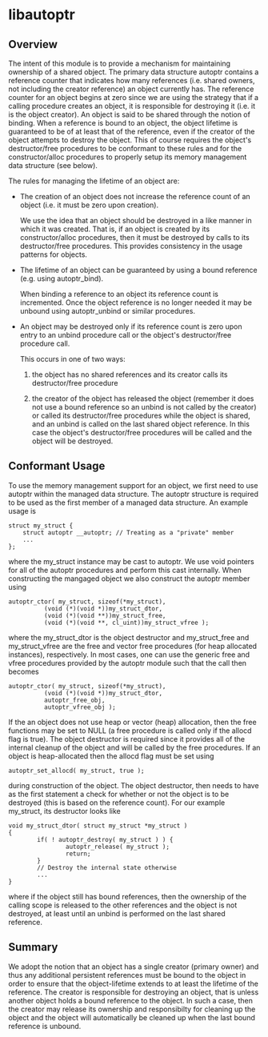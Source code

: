 # libautoptr

## Overview

The intent of this module is to provide a mechanism for maintaining ownership of
a shared object. The primary data structure autoptr contains a reference counter
that indicates how many references (i.e. shared owners, not including the
creator reference) an object currently has. The reference counter for an object
begins at zero since we are using the strategy that if a calling procedure
creates an object, it is responsible for destroying it (i.e. it is the object
creator). An object is said to be shared through the notion of binding. When a
reference is bound to an object, the object lifetime is guaranteed to be of at
least that of the reference, even if the creator of the object attempts to
destroy the object. This of course requires the object's destructor/free
procedures to be conformant to these rules and for the constructor/alloc
procedures to properly setup its memory management data structure (see below).

The rules for managing the lifetime of an object are:

- The creation of an object does not increase the reference count of an object
  (i.e. it must be zero upon creation).

   We use the idea that an object should be destroyed in a like manner in which
   it was created. That is, if an object is created by its constructor/alloc
   procedures, then it must be destroyed by calls to its destructor/free
   procedures. This provides consistency in the usage patterns for objects.

- The lifetime of an object can be guaranteed by using a bound reference
  (e.g. using autoptr_bind).

   When binding a reference to an object its reference count is
   incremented. Once the object reference is no longer needed it may be unbound
   using autoptr_unbind or similar procedures.

- An object may be destroyed only if its reference count is zero upon entry to
     an unbind procedure call or the object's destructor/free procedure call.

   This occurs in one of two ways:

   1. the object has no shared references and its creator calls its
      destructor/free procedure

   2. the creator of the object has released the object (remember it does not
      use a bound reference so an unbind is not called by the creator) or called
      its destructor/free procedures while the object is shared, and an unbind
      is called on the last shared object reference. In this case the object's
      destructor/free procedures will be called and the object will be
      destroyed.


## Conformant Usage

To use the memory management support for an object, we first need to use autoptr
within the managed data structure. The autoptr structure is required to be used
as the first member of a managed data structure. An example usage is
 
    struct my_struct {
        struct autoptr __autoptr; // Treating as a "private" member
        ...
    };
 
where the my_struct instance may be cast to autoptr. We use void pointers for
all of the autoptr procedures and perform this cast internally. When
constructing the mangaged object we also construct the autoptr member using
 
    autoptr_ctor( my_struct, sizeof(*my_struct),
 		      (void (*)(void *))my_struct_dtor,
 		      (void (*)(void **))my_struct_free,
 		      (void (*)(void **, cl_uint))my_struct_vfree );
 
where the my_struct_dtor is the object destructor and my_struct_free and
my_struct_vfree are the free and vector free procedures (for heap allocated
instances), respectively. In most cases, one can use the generic free and vfree
procedures provided by the autoptr module such that the call then becomes
 
    autoptr_ctor( my_struct, sizeof(*my_struct),
 		      (void (*)(void *))my_struct_dtor,
 		      autoptr_free_obj,
 		      autoptr_vfree_obj );
 
If the an object does not use heap or vector (heap) allocation, then the free
functions may be set to NULL (a free procedure is called only if the allocd flag
is true). The object destructor is required since it provides all of the
internal cleanup of the object and will be called by the free procedures. If an
object is heap-allocated then the allocd flag must be set using
 
    autoptr_set_allocd( my_struct, true );
 
during construction of the object. The object destructor, then needs to have as
the first statement a check for whether or not the object is to be destroyed
(this is based on the reference count). For our example my_struct, its
destructor looks like
 
    void my_struct_dtor( struct my_struct *my_struct )
    {
            if( ! autoptr_destroy( my_struct ) ) {
                    autoptr_release( my_struct );
                    return;
            }
            // Destroy the internal state otherwise
            ...
    }
 
where if the object still has bound references, then the ownership of the
calling scope is released to the other references and the object is not
destroyed, at least until an unbind is performed on the last shared reference.

## Summary

We adopt the notion that an object has a single creator (primary owner) and thus
any additional persistent references must be bound to the object in order to
ensure that the object-lifetime extends to at least the lifetime of the
reference. The creator is responsible for destroying an object, that is unless
another object holds a bound reference to the object. In such a case, then the
creator may release its ownership and responsibilty for cleaning up the object
and the object will automatically be cleaned up when the last bound reference is
unbound.

